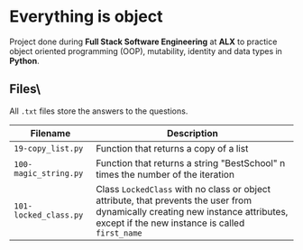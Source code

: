 # Everything is object
Project done during **Full Stack Software Engineering** at **ALX** to practice object oriented programming (OOP), mutability, identity and data types in **Python**.

## Files\
All `.txt` files store the answers to the questions.

| Filename | Description |
| -------- | ----------- |
| `19-copy_list.py` | Function that returns a copy of a list |
| `100-magic_string.py` | Function that returns a string "BestSchool" n times the number of the iteration |
| `101-locked_class.py` | Class `LockedClass` with no class or object attribute, that prevents the user from dynamically creating new instance attributes, except if the new instance is called `first_name` |